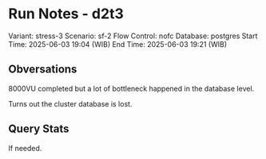 # Run Notes - d2t3

Variant: stress-3
Scenario: sf-2
Flow Control: nofc
Database: postgres
Start Time: 2025-06-03 19:04 (WIB)
End Time: 2025-06-03 19:21 (WIB)

## Obversations

8000VU completed but a lot of bottleneck happened in the database level.

Turns out the cluster database is lost.

## Query Stats

If needed.

